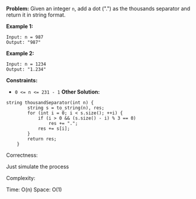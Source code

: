 **Problem:**
Given an integer `n`, add a dot (".") as the thousands separator and return it in string format.

 

**Example 1:**

```
Input: n = 987
Output: "987"
```

**Example 2:**

```
Input: n = 1234
Output: "1.234"
```

 

**Constraints:**

- `0 <= n <= 231 - 1`
**Other Solution:**
```
string thousandSeparator(int n) {
        string s = to_string(n), res;
        for (int i = 0; i < s.size(); ++i) {
            if (i > 0 && (s.size() - i) % 3 == 0)
                res += ".";
            res += s[i];
        }
        return res;
    }
```
Correctness:

Just simulate the process

Complexity:

Time: O(n)
Space: O(1)